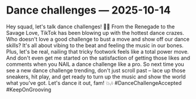 # Dance challenges — 2025-10-14

Hey squad, let's talk dance challenges! 💃🕺 From the Renegade to the Savage Love, TikTok has been blowing up with the hottest dance crazes. Who doesn't love a good challenge to bust a move and show off our dance skills? It's all about vibing to the beat and feeling the music in our bones. Plus, let's be real, nailing that tricky footwork feels like a total power move. And don't even get me started on the satisfaction of getting those likes and comments when you NAIL a dance challenge like a pro. So next time you see a new dance challenge trending, don't just scroll past – lace up those sneakers, hit play, and get ready to turn up the music and show the world what you've got. Let's dance it out, fam! 💥🎶 #DanceChallengeAccepted #KeepOnGrooving
